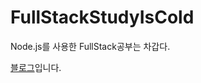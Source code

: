 # FullStackStudyIsCold
Node.js를 사용한 FullStack공부는 차갑다.

[블로그](https://velog.io/@200woni/series/Node.js)입니다.
